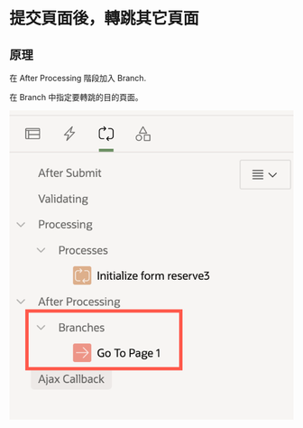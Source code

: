 # 提交頁面後，轉跳其它頁面

## 原理

在 After Processing 階段加入 Branch.

在 Branch 中指定要轉跳的目的頁面。

![](<../.gitbook/assets/image (19).png>)
